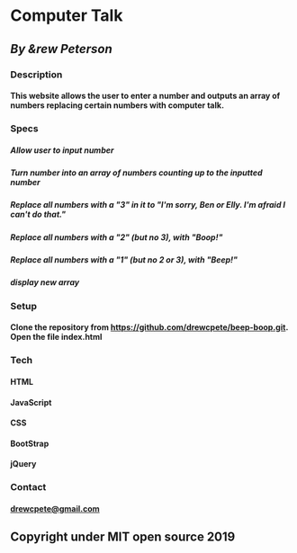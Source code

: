 # Computer Talk

## _By &rew Peterson_

### Description

#### This website allows the user to enter a number and outputs an array of numbers replacing certain numbers with computer talk.

### Specs

##### Allow user to input number
##### Turn number into an array of numbers counting up to the inputted number
##### Replace all numbers with a "3" in it to "I'm sorry, Ben or Elly.  I'm afraid I can't do that."
##### Replace all numbers with a "2" (but no 3), with "Boop!"
##### Replace all numbers with a "1" (but no 2 or 3), with "Beep!"
##### display new array

### Setup
#### Clone the repository from https://github.com/drewcpete/beep-boop.git.  Open the file index.html

### Tech
#### HTML
#### JavaScript
#### CSS
#### BootStrap
#### jQuery

### Contact
#### drewcpete@gmail.com

## Copyright under MIT open source 2019
